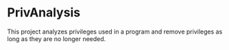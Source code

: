# PrivAnalysis
This project analyzes privileges used in a program and remove privileges as long as they are no longer needed.
